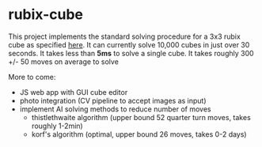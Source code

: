 # rubix-cube

This project implements the standard solving procedure for a 3x3 rubix cube as specified [here](https://www.rubiks.com/media/guides/RBL_solve_guide_CUBE_US_5.375x8.375in_AW_27Feb2020_VISUAL.pdf).
It can currently solve 10,000 cubes in just over 30 seconds. It takes less than **5ms** to solve a single cube. It takes roughly 300 +/- 50 moves on average to solve

More to come:
- JS web app with GUI cube editor
- photo integration (CV pipeline to accept images as input)
- implement AI solving methods to reduce number of moves 
  - thistlethwaite algorithm (upper bound 52 quarter turn moves, takes roughly 1-2min)
  - korf's algorithm (optimal, upper bound 26 moves, takes 0-2 days)
